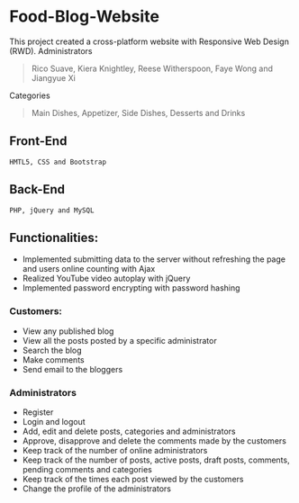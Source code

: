 # Food-Blog-Website
This project created a cross-platform website with Responsive Web Design (RWD).
Administrators
> Rico Suave, Kiera Knightley, Reese Witherspoon, Faye Wong and Jiangyue Xi

Categories
> Main Dishes, Appetizer, Side Dishes, Desserts and Drinks
## Front-End
`HMTL5, CSS and Bootstrap`
## Back-End
`PHP, jQuery and MySQL`
## Functionalities:
- Implemented submitting data to the server without refreshing the page and users online counting with Ajax
- Realized YouTube video autoplay with jQuery
- Implemented password encrypting with password hashing
### Customers:
- View any published blog
- View all the posts posted by a specific administrator
- Search the blog
- Make comments
- Send email to the bloggers
### Administrators
- Register
- Login and logout
- Add, edit and delete posts, categories and administrators
- Approve, disapprove and delete the comments made by the customers
- Keep track of the number of online administrators
- Keep track of the number of posts, active posts, draft posts, comments, pending comments and categories
- Keep track of the times each post viewed by the customers
- Change the profile of the administrators
